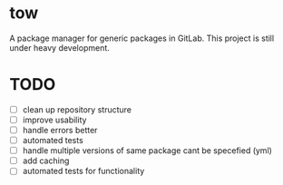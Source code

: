 # tow

A package manager for generic packages in GitLab.
This project is still under heavy development.

# TODO

- [ ] clean up repository structure
- [ ] improve usability
- [ ] handle errors better
- [ ] automated tests
- [ ] handle multiple versions of same package cant be specefied (yml)
- [ ] add caching
- [ ] automated tests for functionality